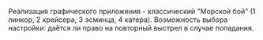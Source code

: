 Реализация графического приложения - классический "Морской бой" (1 линкор, 2 крейсера, 3 эсминца, 4 катера). Возможность выбора настройки: даётся ли право на повторный выстрел в случае попадания.
